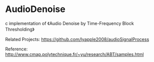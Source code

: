 # AudioDenoise
c implementation of 《Audio Denoise by Time-Frequency Block Thresholding》

Related Projects:
https://github.com/lyapple2008/audioSignalProcess

Reference: 
http://www.cmap.polytechnique.fr/~yu/research/ABT/samples.html
